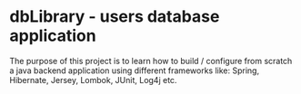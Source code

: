 # dbLibrary - users database application

The purpose of this project is to learn how to build / configure from scratch a java backend application using different frameworks like: Spring, Hibernate, Jersey, Lombok, JUnit, Log4j etc.
